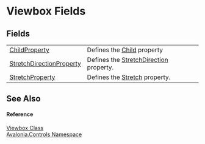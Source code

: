 # Viewbox Fields




## Fields
<table>
<tr>
<td><a href="F_Avalonia_Controls_Viewbox_ChildProperty">ChildProperty</a></td>
<td>Defines the <a href="P_Avalonia_Controls_Viewbox_Child">Child</a> property</td>
</tr>
<tr>
<td><a href="F_Avalonia_Controls_Viewbox_StretchDirectionProperty">StretchDirectionProperty</a></td>
<td>Defines the <a href="P_Avalonia_Controls_Viewbox_StretchDirection">StretchDirection</a> property.</td>
</tr>
<tr>
<td><a href="F_Avalonia_Controls_Viewbox_StretchProperty">StretchProperty</a></td>
<td>Defines the <a href="P_Avalonia_Controls_Viewbox_Stretch">Stretch</a> property.</td>
</tr>
</table>

## See Also


#### Reference
<a href="T_Avalonia_Controls_Viewbox">Viewbox Class</a>  
<a href="N_Avalonia_Controls">Avalonia.Controls Namespace</a>  

